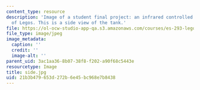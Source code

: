 ```yaml
---
content_type: resource
description: 'Image of a student final project: an infrared controlled tank made out
  of Legos. This is a side view of the tank.'
file: https://ol-ocw-studio-app-qa.s3.amazonaws.com/courses/es-293-lego-robotics-spring-2007/21b3b479653d272b6e45bc968e7b8438_side.jpg
file_type: image/jpeg
image_metadata:
  caption: ''
  credit: ''
  image-alt: ''
parent_uid: 3ac1aa36-8b07-38f8-f202-a90f68c5443e
resourcetype: Image
title: side.jpg
uid: 21b3b479-653d-272b-6e45-bc968e7b8438
---
```

